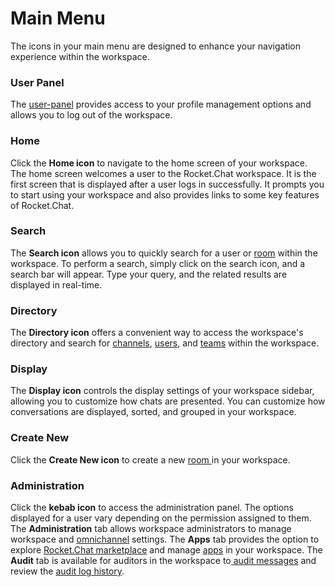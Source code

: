 # Main Menu

The icons in your main menu are designed to enhance your navigation experience within the workspace.

### User Panel

The [user-panel](user-panel/ "mention") provides access to your profile management options and allows you to log out of the workspace.

### Home

Click the <img src="../../.gitbook/assets/home-icon.png" alt="" data-size="line">**Home icon** to navigate to the home screen of your workspace. The home screen welcomes a user to the Rocket.Chat workspace. It is the first screen that is displayed after a user logs in successfully. It prompts you to start using your workspace and also provides links to some key features of Rocket.Chat.

### Search

The <img src="../../.gitbook/assets/search-icon.png" alt="" data-size="line">**Search icon** allows you to quickly search for a user or [room](rooms/) within the workspace. To perform a search, simply click on the search icon, and a search bar will appear. Type your query, and the related results are displayed in real-time.

### Directory

The <img src="../../.gitbook/assets/directory-icon.png" alt="" data-size="line">**Directory icon** offers a convenient way to access the workspace's directory and search for [channels](rooms/channels/), [users](../workspace-administration/users/), and [teams](rooms/teams/) within the workspace.

### Display

The <img src="../../.gitbook/assets/display-icon.png" alt="" data-size="line">**Display icon** controls the display settings of your workspace sidebar, allowing you to customize how chats are presented. You can customize how conversations are displayed, sorted, and grouped in your workspace.

### Create New

Click the <img src="../../.gitbook/assets/create-new-icon.png" alt="" data-size="line">**Create New icon** to create a new [room ](rooms/)in your workspace.&#x20;

### Administration

Click the **kebab icon** to access the administration panel. The options displayed for a user vary depending on the permission assigned to them. The **Administration** tab allows workspace administrators to manage workspace and [omnichannel](../omnichannel/) settings. The **Apps** tab provides the option to explore [Rocket.Chat marketplace](../../extend-rocket.chat-capabilities/rocket.chat-marketplace/) and manage [apps](../../extend-rocket.chat-capabilities/rocket.chat-marketplace/) in your workspace. The **Audit** tab is available for auditors in the workspace to[ audit messages](../user-management/message-auditor/) and review the [audit log history](../user-management/message-auditor/audit-logs.md).&#x20;
